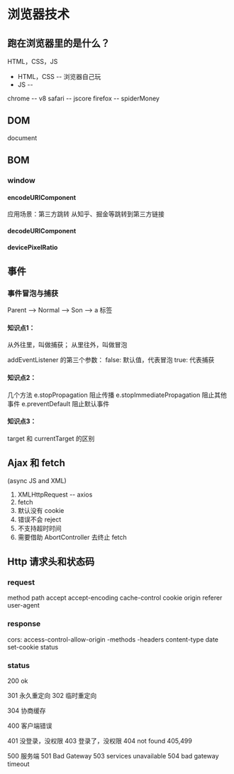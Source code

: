 # 浏览器技术

## 跑在浏览器里的是什么？
HTML，CSS，JS
- HTML，CSS -- 浏览器自己玩
- JS --

chrome -- v8
safari -- jscore
firefox -- spiderMoney

## DOM
document

## BOM

### window

#### encodeURIComponent

应用场景：第三方跳转
从知乎、掘金等跳转到第三方链接

#### decodeURIComponent

#### devicePixelRatio

## 事件

### 事件冒泡与捕获

Parent --> Normal --> Son --> a 标签

#### 知识点1：
从外往里，叫做捕获；
从里往外，叫做冒泡

addEventListener 的第三个参数：
false: 默认值，代表冒泡
 true: 代表捕获

#### 知识点2：
几个方法
e.stopPropagation 阻止传播
e.stopImmediatePropagation 阻止其他事件
e.preventDefault 阻止默认事件

#### 知识点3：
target 和 currentTarget 的区别



## Ajax 和 fetch
(async JS and XML)

1. XMLHttpRequest  --  axios
2. fetch
  1. 默认没有 cookie
  2. 错误不会 reject
  3. 不支持超时时间
  4. 需要借助 AbortController 去终止 fetch

## Http 请求头和状态码

### request

method
path
accept
accept-encoding
cache-control
cookie
origin
referer
user-agent

### response

cors:
  access-control-allow-origin
                      -methods
                      -headers
content-type
date
set-cookie
status

### status
200 ok

301 永久重定向
302 临时重定向

304 协商缓存

400 客户端错误

401 没登录，没权限
403 登录了，没权限
404 not found
405,499

500 服务端
501 Bad Gateway
503 services unavailable
504 bad gateway timeout
